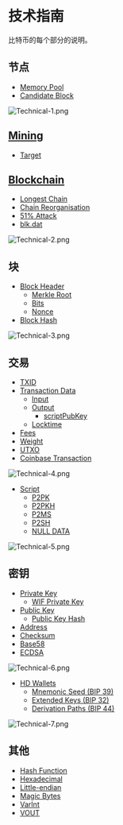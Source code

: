 # 技术指南
比特币的每个部分的说明。

## 节点
* [Memory Pool](./Node/Memory%20Pool/Memory%20Pool.md)
* [Candidate Block](./Node/Candidate%20Block/Candidate%20Block.md)

![Technical-1.png](img/Technical-1%20(1).png)

## [Mining](./Mining/Mining.md)
* [Target](./Mining/Target/Target.md)

## [Blockchain](./Blockchain/blockchain.md)
* [Longest Chain](./Blockchain/longest-chain/longest-chain.md)
* [Chain Reorganisation](./Blockchain/chain-reorganisation/chain-reorganisation.md)
* [51% Attack](./Blockchain/51-attack/51-attack.md)
* [blk.dat](./Blockchain/Blkdat/blkdat.md)

![Technical-2.png](img/Technical-2%20(1).png)

## 块
* [Block Header](./Block/block-header/block-header.md)
    * [Merkle Root](./Block/block-header/merkle-root/merkle-root.md)
    * [Bits](./Block/block-header/bits/bits.md)
    * [Nonce](./Block/block-header/Nonce/Nonce.md)
* [Block Hash](./Block/block-hash/block-hash.md)

![Technical-3.png](img/Technical-3%20(1).png)

## 交易
* [TXID](./Transaction/TXID/TXID.md)
* [Transaction Data](./Transaction/Transaction%20Data/Transaction%20Data.md)
    * [Input](./Transaction/Transaction%20Data/Input/input.md)
    * [Output](./Transaction/Transaction%20Data/output/output.md)
        * [scriptPubKey](./Transaction/Transaction%20Data/output/scriptPubKey/scriptPubKey.md)
    * [Locktime](./Transaction/Transaction%20Data/locktime/locktime.md)
* [Fees](./Transaction/Fees/Fees.md)
* [Weight](./Transaction/Weight/Weight.md)
* [UTXO](./Transaction/UTXO/UTXO.md)
* [Coinbase Transaction](./Transaction/Coinbase%20Transaction/Coinbase%20Transaction.md)

![Technical-4.png](img/Technical-4%20(1).png)

* [Script](./Script/Script.md)
    * [P2PK](./Script/P2PK/P2PK.md)
    * [P2PKH](./Script/P2PKH/P2PKH.md)
    * [P2MS](./Script/P2MS/P2MS.md)
    * [P2SH](./Script/P2SH/P2SH.md)
    * [NULL DATA](./Script/NULL%20DATA/NULL%20DATA.md)

![Technical-5.png](img/Technical-5%20(1).png)

## 密钥
* [Private Key](./Keys/Private%20Key/Private%20Key.md)
    * [WIF Private Key](./Keys/Private%20Key/WIF%20Private%20Key/WIF%20Private%20Key.md)
* [Public Key](./Keys/Public%20Key/Public%20Key.md)
    * [Public Key Hash](./Keys/Public%20Key/Public%20Key%20Hash/public-key-hash.md)
* [Address](./Keys/Address/Address.md)
* [Checksum](./Keys/Checksum/Checksum.md)
* [Base58](./Keys/Base58/Base58.md)
* [ECDSA](./Keys/ECDSA/ECDSA.md)

![Technical-6.png](img/Technical-6%20(1).png)

* [HD Wallets](./HD%20Wallets/HD%20Wallets.md)
    * [Mnemonic Seed (BIP 39)](./HD%20Wallets/Mnemonic%20Seed/Mnemonic%20Seed.md)
    * [Extended Keys (BIP 32)](./HD%20Wallets/Extended%20Keys/Extended%20Keys.md)
    * [Derivation Paths (BIP 44)](./HD%20Wallets/Derivation%20Paths/Derivation%20Paths.md)

![Technical-7.png](img/Technical-7%20(1).png)

## 其他
* [Hash Function](./Other/Hash%20Function/Hash%20Function.md)
* [Hexadecimal](./Other/Hexadecimal/hexadecimal.md)
* [Little-endian](./Other/Little-endian/Little-Endian.md)
* [Magic Bytes](./Other/Magic%20Bytes/Magic%20Bytes.md)
* [VarInt](./Other/VarInt/varint.md)
* [VOUT](./Other/VOUT/VOUT.md)
